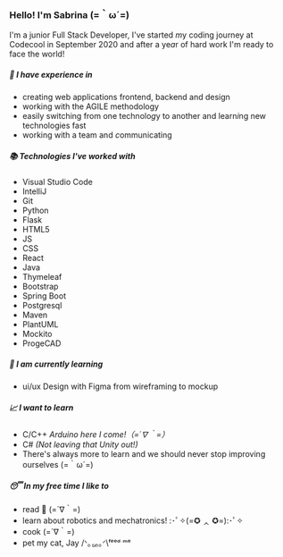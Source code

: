 ### Hello! I'm Sabrina 	(=｀ω´=)

I'm a junior Full Stack Developer, I've started *m*y coding journey at Codecool in September 2020 and after a ye*a*r of hard work I'm ready to face the world!

##### :briefcase:  I have experience in
- creating web applications frontend, backend and design
- working with the AGILE methodology
- easily switching from one technolo*g*y to another and learn*i*ng new technologies fast
- working with a team and *c*ommunicating

##### :books: Technologies I've worked with
- Visual Studio Code
- IntelliJ
- Git
- Python
- Flask
- HTML5
- JS
- CSS
- React
- Java
- Thymeleaf
- Bootstrap
- Spring Boot
- Postgresql
- Maven
- PlantUML
- Mockito
- ProgeCAD


##### :monocle_face: I am currently learning
- ui/ux Design with Figma from wireframing to mockup

##### :chart_with_upwards_trend: I want to learn
- C/C++ *Arduino here I come!（=´∇｀=）*
- C# *(Not leaving that Unity out!)*
- There's always more to learn and we should never stop improving ourselves (=｀ω´=)

##### :sleeping: In my free time I like to
- read :open_book: (=´∇｀=)
- learn about robotics and mechatronics! :･ﾟ✧(=✪ ᆺ ✪=):･ﾟ✧
- cook (=´∇｀=)
- pet my cat, Jay /ᐠ｡ퟑ｡ᐟ\ᶠᵉᵉᵈ ᵐᵉ
